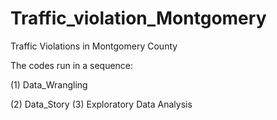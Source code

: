 # Traffic_violation_Montgomery
Traffic Violations in Montgomery County

The codes run in a sequence:

<p> (1) Data_Wrangling </p>
(2) Data_Story
(3) Exploratory Data Analysis
